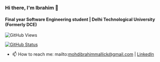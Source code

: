 ### Hi there, I'm Ibrahim 👋

#### Final year Software Engineering student | Delhi Technological University (Formerly DCE) 

![GitHub Views](https://komarev.com/ghpvc/?username=xcrackerx&color=fa9a51)


<a href="https://github.com/xcrackerx"><img alt="GitHub Status" src="https://github-readme-stats.vercel.app/api?username=xcrackerx&hide=contribs&show_icons=true&include_all_commits=true&count_private=true"/></a>

- 📫 How to reach me: mailto:mohdibrahimmallick@gmail.com | [LinkedIn](https://www.linkedin.com/in/mohdibrahimmallick/)

<!--
- 🔭 I’m currently working on ...
- 🌱 I’m currently learning ...
- 👯 I’m looking to collaborate on ...
- 🤔 I’m looking for help with ...
- 💬 Ask me about ...
- 📫 How to reach me: ...
- 😄 Pronouns: ...
- ⚡ Fun fact: ...
-->
